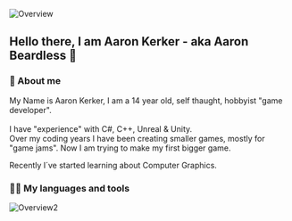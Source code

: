 ![Overview](https://user-images.githubusercontent.com/82168319/118506697-d6cb6f80-b72d-11eb-8240-a11b4090291f.png)

##  <b> Hello there, I am Aaron Kerker - aka Aaron Beardless </b> :wave:


### 📖 About me
My Name is Aaron Kerker, I am a 14 year old, self thaught, hobbyist "game developer". \
\
I have "experience" with C#, C++, Unreal & Unity. \
Over my coding years I have been creating smaller games, mostly for "game jams". Now I am trying to make my first bigger game.

Recently I´ve started learning about Computer Graphics.

### 👨‍💻 My languages and tools
![Overview2](https://user-images.githubusercontent.com/82168319/118506733-de8b1400-b72d-11eb-9599-7269590afa16.png)
